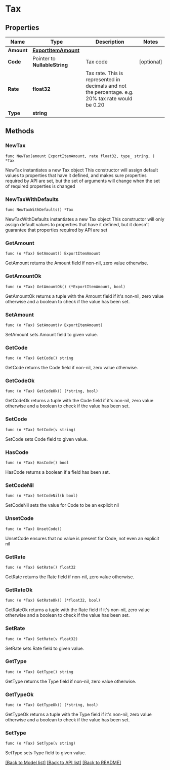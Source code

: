 # Tax

## Properties

Name | Type | Description | Notes
------------ | ------------- | ------------- | -------------
**Amount** | [**ExportItemAmount**](ExportItemAmount.md) |  | 
**Code** | Pointer to **NullableString** | Tax code | [optional] 
**Rate** | **float32** | Tax rate. This is represented in decimals and not the percentage. e.g. 20% tax rate would be 0.20 | 
**Type** | **string** |  | 

## Methods

### NewTax

`func NewTax(amount ExportItemAmount, rate float32, type_ string, ) *Tax`

NewTax instantiates a new Tax object
This constructor will assign default values to properties that have it defined,
and makes sure properties required by API are set, but the set of arguments
will change when the set of required properties is changed

### NewTaxWithDefaults

`func NewTaxWithDefaults() *Tax`

NewTaxWithDefaults instantiates a new Tax object
This constructor will only assign default values to properties that have it defined,
but it doesn't guarantee that properties required by API are set

### GetAmount

`func (o *Tax) GetAmount() ExportItemAmount`

GetAmount returns the Amount field if non-nil, zero value otherwise.

### GetAmountOk

`func (o *Tax) GetAmountOk() (*ExportItemAmount, bool)`

GetAmountOk returns a tuple with the Amount field if it's non-nil, zero value otherwise
and a boolean to check if the value has been set.

### SetAmount

`func (o *Tax) SetAmount(v ExportItemAmount)`

SetAmount sets Amount field to given value.


### GetCode

`func (o *Tax) GetCode() string`

GetCode returns the Code field if non-nil, zero value otherwise.

### GetCodeOk

`func (o *Tax) GetCodeOk() (*string, bool)`

GetCodeOk returns a tuple with the Code field if it's non-nil, zero value otherwise
and a boolean to check if the value has been set.

### SetCode

`func (o *Tax) SetCode(v string)`

SetCode sets Code field to given value.

### HasCode

`func (o *Tax) HasCode() bool`

HasCode returns a boolean if a field has been set.

### SetCodeNil

`func (o *Tax) SetCodeNil(b bool)`

 SetCodeNil sets the value for Code to be an explicit nil

### UnsetCode
`func (o *Tax) UnsetCode()`

UnsetCode ensures that no value is present for Code, not even an explicit nil
### GetRate

`func (o *Tax) GetRate() float32`

GetRate returns the Rate field if non-nil, zero value otherwise.

### GetRateOk

`func (o *Tax) GetRateOk() (*float32, bool)`

GetRateOk returns a tuple with the Rate field if it's non-nil, zero value otherwise
and a boolean to check if the value has been set.

### SetRate

`func (o *Tax) SetRate(v float32)`

SetRate sets Rate field to given value.


### GetType

`func (o *Tax) GetType() string`

GetType returns the Type field if non-nil, zero value otherwise.

### GetTypeOk

`func (o *Tax) GetTypeOk() (*string, bool)`

GetTypeOk returns a tuple with the Type field if it's non-nil, zero value otherwise
and a boolean to check if the value has been set.

### SetType

`func (o *Tax) SetType(v string)`

SetType sets Type field to given value.



[[Back to Model list]](../README.md#documentation-for-models) [[Back to API list]](../README.md#documentation-for-api-endpoints) [[Back to README]](../README.md)


